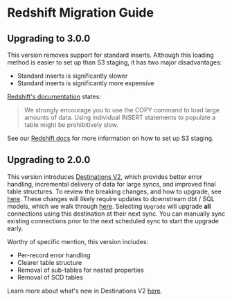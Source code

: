 # Redshift Migration Guide

## Upgrading to 3.0.0

This version removes support for standard inserts. Although this loading method is easier to set up than S3 staging, it has two major disadvantages:

* Standard inserts is significantly slower
* Standard inserts is significantly more expensive

[Redshift's documentation](https://docs.aws.amazon.com/redshift/latest/dg/r_INSERT_30.html#r_INSERT_30_usage_notes) states:
> We strongly encourage you to use the COPY command to load large amounts of data. Using individual INSERT statements to populate a table might be prohibitively slow.

See our [Redshift docs](https://docs.airbyte.com/integrations/destinations/redshift#for-copy-strategy) for more information on how to set up S3 staging.

## Upgrading to 2.0.0

This version introduces [Destinations V2](/platform/release_notes/upgrading_to_destinations_v2/#what-is-destinations-v2), which provides better error handling, incremental delivery of data for large syncs, and improved final table structures. To review the breaking changes, and how to upgrade, see [here](/release_notes/upgrading_to_destinations_v2/#quick-start-to-upgrading). These changes will likely require updates to downstream dbt / SQL models, which we walk through [here](/release_notes/upgrading_to_destinations_v2/#updating-downstream-transformations). Selecting `Upgrade` will upgrade **all** connections using this destination at their next sync. You can manually sync existing connections prior to the next scheduled sync to start the upgrade early.

Worthy of specific mention, this version includes:

* Per-record error handling
* Clearer table structure
* Removal of sub-tables for nested properties
* Removal of SCD tables

Learn more about what's new in Destinations V2 [here](/platform/using-airbyte/core-concepts/typing-deduping).
